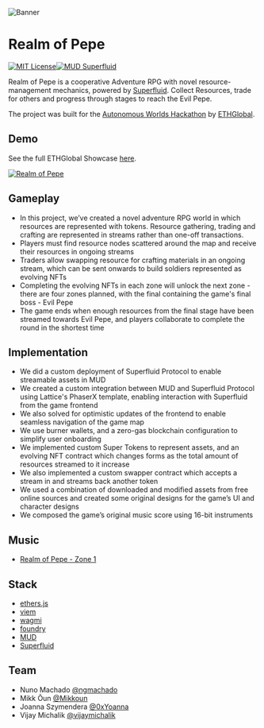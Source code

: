
![Banner](https://i.imgur.com/BedBRpJ.png)


# Realm of Pepe
[![MIT License](https://img.shields.io/badge/License-MIT-green.svg)](https://choosealicense.com/licenses/mit/)[![MUD Superfluid](https://img.shields.io/badge/MUD-SUPERFLUID-f39f37)](https://superfluid.finance)

Realm of Pepe is a cooperative Adventure RPG with novel resource-management mechanics, powered by [Superfluid](https://superfluid.finance).
Collect Resources, trade for others and progress through stages to reach the Evil Pepe.

The project was built for the [Autonomous Worlds Hackathon](https://ethglobal.com/events/autonomous) by [ETHGlobal](https://ethglobal.com/).

## Demo
See the full ETHGlobal Showcase [here](https://ethglobal.com/showcase/realm-of-pepe-ju6pt).

[![Realm of Pepe](ezgif.com-resize.gif)](https://ethglobal.com/showcase/realm-of-pepe-ju6pt)


## Gameplay
- In this project, we’ve created a novel adventure RPG world in which resources are represented with tokens. Resource gathering, trading and crafting are represented in streams rather than one-off transactions.
- Players must find resource nodes scattered around the map and receive their resources in ongoing streams
- Traders allow swapping resource for crafting materials in an ongoing stream, which can be sent onwards to build soldiers represented as evolving NFTs
- Completing the evolving NFTs in each zone will unlock the next zone - there are four zones planned, with the final containing the game's final boss - Evil Pepe
- The game ends when enough resources from the final stage have been streamed towards Evil Pepe, and players collaborate to complete the round in the shortest time


## Implementation
- We did a custom deployment of Superfluid Protocol to enable streamable assets in MUD
- We created a custom integration between MUD and Superfluid Protocol using Lattice's PhaserX template, enabling interaction with Superfluid from the game frontend
- We also solved for optimistic updates of the frontend to enable seamless navigation of the game map
- We use burner wallets, and a zero-gas blockchain configuration to simplify user onboarding
- We implemented custom Super Tokens to represent assets, and an evolving NFT contract which changes forms as the total amount of resources streamed to it increase
- We also implemented a custom swapper contract which accepts a stream in and streams back another token
- We used a combination of downloaded and modified assets from free online sources and created some original designs for the game’s UI and character designs
- We composed the game’s original music score using 16-bit instruments


## Music

- [Realm of Pepe - Zone 1]([packages/realmofpepe2.mp3](https://drive.google.com/file/d/1Io-sbJfiCQ3OyPq8I2T-0MC5-Q0Hri_n/view))


## Stack
- [ethers.js](https://github.com/ethers-io/ethers.js)
- [viem](https://github.com/wagmi-dev/viem)
- [wagmi](https://github.com/wagmi-dev/wagmi)
- [foundry](https://github.com/foundry-rs/foundry)
- [MUD](https://github.com/latticexyz/mud)
- [Superfluid](https://github.com/superfluid-finance/protocol-monorepo)
## Team

- Nuno Machado [@ngmachado](https://www.github.com/ngmachado)
- Mikk Õun [@Mikkoun](https://www.github.com/mikkoun)
- Joanna Szymendera [@0xYoanna](https://twitter.com/0xYoanna)
- Vijay Michalik [@vijaymichalik](https://twitter.com/vijaymichalik)

